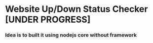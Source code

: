 # Website Up/Down Status Checker [UNDER PROGRESS]

### Idea is to built it using nodejs core without framework
